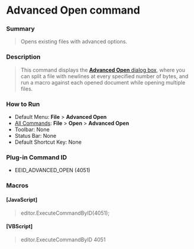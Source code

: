 # Advanced Open command

### Summary

> Opens existing files with advanced options.

### Description

> This command displays the [**Advanced Open** dialog box](../../dlg/advanced_open/index), where you can split a file with newlines at every specified number of bytes, and run a macro against each opened document while opening multiple files.

### How to Run

- Default Menu: **File** \> **Advanced Open**
- [All Commands](../tools/all_commands): **File** \> **Open** \> **Advanced Open**
- Toolbar: None
- Status Bar: None
- Default Shortcut Key: None

### Plug-in Command ID

- EEID\_ADVANCED\_OPEN (4051)

### Macros

#### \[JavaScript\]

> editor.ExecuteCommandByID(4051);

#### \[VBScript\]

> editor.ExecuteCommandByID 4051
